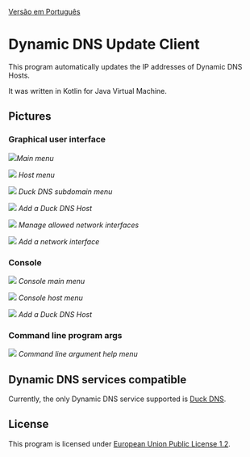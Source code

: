 [Versão em Português](README.PT.md)

# Dynamic DNS Update Client

This program automatically updates the IP addresses of Dynamic DNS Hosts.

It was written in Kotlin for Java Virtual Machine.

## Pictures

### Graphical user interface

![](pictures/1.PNG)*Main menu*

![](pictures/2.PNG) *Host menu*

![](pictures/3.PNG) *Duck DNS subdomain menu*

![](pictures/4.PNG) *Add a Duck DNS Host*

![](pictures/5.PNG) *Manage allowed network interfaces*

![](pictures/6.PNG) *Add a network interface*

### Console

![](pictures/7.PNG) *Console main menu*

![](pictures/8.PNG) *Console host menu*

![](pictures/9.PNG) *Add a Duck DNS Host*

### Command line program args

![](pictures/10.PNG) *Command line argument help menu*

## Dynamic DNS services compatible

Currently, the only Dynamic DNS service supported is [Duck DNS](https://www.duckdns.org).

## License

This program is licensed under [European Union Public License 1.2](LICENSE).